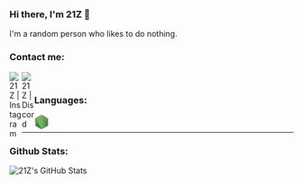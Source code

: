 ### Hi there, I'm 21Z 👋

I'm a random person who likes to do nothing.

### Contact me:

[<img align="left" alt="21Z | Instagram" width="22px" src="https://upload.wikimedia.org/wikipedia/commons/thumb/9/96/Instagram.svg/512px-Instagram.svg.png" />][instagram]
[<img align="left" alt="21Z | Discord" width="22px" src="https://discord.com/assets/3437c10597c1526c3dbd98c737c2bcae.svg" />][discord]

<br />

### Languages:

[<img align="left" alt="Node.js" width="26px" src="https://raw.githubusercontent.com/github/explore/80688e429a7d4ef2fca1e82350fe8e3517d3494d/topics/nodejs/nodejs.png" />][nodejs]

<br />

---

### Github Stats:

  <img align="left" alt="21Z's GitHub Stats" src="https://github-readme-stats.vercel.app/api?username=21Z&theme=tokyonight&show_icons=true&hide_border=true" />


[discord]: https://dsc.gg/21z
[instagram]: https://instagram.com/xhamdan.x
[nodejs]: https://nodejs.org/

